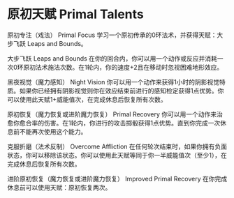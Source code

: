 # 原初天赋 Primal Talents

原初专注（戏法） Primal Focus
学习一个原初传承的0环法术，并获得天赋：大步飞跃 Leaps and Bounds。

大步飞跃 Leaps and Bounds
在你的回合内，你可以用一个动作或反应并消耗一次0环原初法术施法次数。在1轮内，你的速度+2且在移动时忽视困难地形效应。

黑夜视觉（魔力感知） Night Vision
你可以用一个动作来获得1小时的阴影视觉特质。如果你已经拥有阴影视觉则你在效应结束前进行的感知检定获得1点优势。你可以使用此天赋1+威能值次，在完成休息后恢复所有次数。

原初恢复（魔力恢复或进阶魔力恢复） Primal Recovery
你可以用一个动作来治愈你愈合率的伤害。在1轮内，你进行的攻击掷骰获得1点优势。直到你完成一次休息前不能再次使用这个能力。

克服折磨（法术反制） Overcome Affliction
在任何轮次结束时，如果你拥有负面状态，你可以移除该状态。你可以使用此天赋等同于你一半威能值次（至少1），在完成休息后恢复所有次数。

进阶原初恢复（魔力恢复或进阶魔力恢复） Improved Primal Recovery
在你完成休息前可以使用天赋：原初恢复两次。

 

